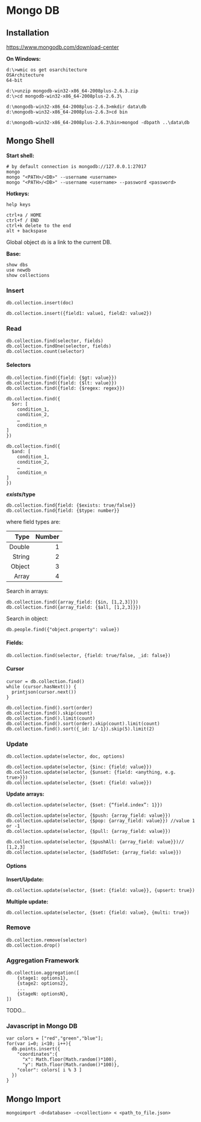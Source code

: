 # Mongo DB

## Installation

https://www.mongodb.com/download-center

**On Windows:**
```
d:\>wmic os get osarchitecture
OSArchitecture
64-bit

d:\>unzip mongodb-win32-x86_64-2008plus-2.6.3.zip
d:\>cd mongodb-win32-x86_64-2008plus-2.6.3\

d:\mongodb-win32-x86_64-2008plus-2.6.3>mkdir data\db
d:\mongodb-win32-x86_64-2008plus-2.6.3>cd bin

d:\mongodb-win32-x86_64-2008plus-2.6.3\bin>mongod -dbpath ..\data\db
```

## Mongo Shell

**Start shell:**
```
# by default connection is mongodb://127.0.0.1:27017
mongo
mongo "<PATH>/<DB>" --username <username>
mongo "<PATH>/<DB>" --username <username> --password <password>
```

**Hotkeys:**
```
help keys

ctrl+a / HOME
ctrl+f / END
ctrl+k delete to the end
alt + backspase
```

Global object `db` is a link to the current DB.

**Base:**
```
show dbs
use newdb
show collections
```

### Insert

```
db.collection.insert(doc)

db.collection.insert({field1: value1, field2: value2})
```

### Read

```
db.collection.find(selector, fields)
db.collection.findOne(selector, fields)
db.сollection.count(selector)
```

#### Selectors

```
db.collection.find({field: {$gt: value}})
db.collection.find({field: {$lt: value}})
db.collection.find({field: {$regex: regex}})

db.collection.find({
  $or: [
    condition_1,
    condition_2,
    …
    condition_n
]
})

db.collection.find({
  $and: [
    condition_1,
    condition_2,
    …
    condition_n
]
})

```

**$exists/$type**
```
db.collection.find{field: {$exists: true/false}}
db.collection.find{field: {$type: number}}
```
where field types are:

|  Type  | Number |
|-------:|-------:|
| Double |    1   |
| String |    2   |
| Object |    3   |
| Array  |    4   |


Search in arrays:
```
db.collection.find({array_field: {$in, [1,2,3]}})
db.collection.find({array_field: {$all, [1,2,3]}})
```

Search in object:
```
db.people.find({"object.property": value})
```

#### Fields:
```
db.collection.find(selector, {field: true/false, _id: false})
```

#### Cursor
```
cursor = db.collection.find()
while (cursor.hasNext()) {
  printjson(cursor.next())
}
```

```
db.collection.find().sort(order)
db.collection.find().skip(count)
db.collection.find().limit(count)
db.collection.find().sort(order).skip(count).limit(count)
db.collection.find().sort({_id: 1/-1}).skip(5).limit(2)
```

### Update

```
db.collection.update(selector, doc, options)
```

```
db.collection.update(selector, {$inc: {field: value}})
db.collection.update(selector, {$unset: {field: <anything, e.g. true>}})
db.collection.update(selector, {$set: {field: value}})
```
**Update arrays:**
```
db.collection.update(selector, {$set: {“field.index”: 1}})

db.collection.update(selector, {$push: {array_field: value}})
db.collection.update(selector, {$pop: {array_field: value}}) //value 1 or -1
db.collection.update(selector, {$pull: {array_field: value}})

db.collection.update(selector, {$pushAll: {array_field: value}})// [1,2,3]
db.collection.update(selector, {$addToSet: {array_field: value}})
```

#### Options
**Insert/Update:**
```
db.collection.update(selector, {$set: {field: value}}, {upsert: true})
```

**Multiple update:**
```
db.collection.update(selector, {$set: {field: value}, {multi: true})
```

### Remove

```
db.collection.remove(selector)
db.collection.drop()
```

### Aggregation Framework

```
db.collection.aggregation([
    {stage1: options1},
    {stage2: options2},
    ...
    {stageN: optionsN},
])
```

TODO...

### Javascript in Mongo DB
```
var colors = ["red","green","blue"];
for(var i=0; i<10; i++){
  db.points.insert({
    "coordinates":{
      "x": Math.floor(Math.random()*100),
      "y": Math.floor(Math.random()*100)},
    "color": colors[ i % 3 ]
  })
}
```

## Mongo Import
```
mongoimport -d<database> -c<collection> < <path_to_file.json>
```
